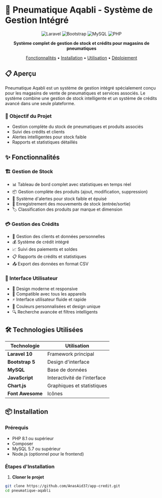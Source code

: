 # 🏪 Pneumatique Aqabli - Système de Gestion Intégré

<div align="center">

![Laravel](https://img.shields.io/badge/Laravel-FF2D20?style=for-the-badge&logo=laravel&logoColor=white)
![Bootstrap](https://img.shields.io/badge/Bootstrap-563D7C?style=for-the-badge&logo=bootstrap&logoColor=white)
![MySQL](https://img.shields.io/badge/MySQL-005C84?style=for-the-badge&logo=mysql&logoColor=white)
![PHP](https://img.shields.io/badge/PHP-777BB4?style=for-the-badge&logo=php&logoColor=white)

**Système complet de gestion de stock et crédits pour magasins de pneumatiques**

[Fonctionnalités](#-fonctionnalités) • [Installation](#-installation) • [Utilisation](#-utilisation) • [Déploiement](#-déploiement)

</div>

## 📋 Aperçu

Pneumatique Aqabli est un système de gestion intégré spécialement conçu pour les magasins de vente de pneumatiques et services associés. Le système combine une gestion de stock intelligente et un système de crédits avancé dans une seule plateforme.

### 🎯 Objectif du Projet
- Gestion complète du stock de pneumatiques et produits associés
- Suivi des crédits et clients
- Alertes intelligentes pour stock faible
- Rapports et statistiques détaillés

## ✨ Fonctionnalités

### 🏗️ Gestion de Stock
- 📊 Tableau de bord complet avec statistiques en temps réel
- 📦 Gestion complète des produits (ajout, modification, suppression)
- 🔔 Système d'alertes pour stock faible et épuisé
- 📝 Enregistrement des mouvements de stock (entrée/sortie)
- 🏷️ Classification des produits par marque et dimension

### 💳 Gestion des Crédits
- 👥 Gestion des clients et données personnelles
- 💰 Système de crédit intégré
- 📈 Suivi des paiements et soldes
- 📋 Rapports de crédits et statistiques
- 📤 Export des données en format CSV

### 🎨 Interface Utilisateur
- 🎯 Design moderne et responsive
- 📱 Compatible avec tous les appareils
- ⚡ Interface utilisateur fluide et rapide
- 🎨 Couleurs personnalisées et design unique
- 🔍 Recherche avancée et filtres intelligents

## 🛠️ Technologies Utilisées

| Technologie | Utilisation |
|-------------|-------------|
| **Laravel 10** | Framework principal |
| **Bootstrap 5** | Design d'interface |
| **MySQL** | Base de données |
| **JavaScript** | Interactivité de l'interface |
| **Chart.js** | Graphiques et statistiques |
| **Font Awesome** | Icônes |

## 📦 Installation

### Prérequis
- PHP 8.1 ou supérieur
- Composer
- MySQL 5.7 ou supérieur
- Node.js (optionnel pour le frontend)

### Étapes d'Installation

1. **Cloner le projet**
```bash
git clone https://github.com/AnasAid37/app-credit.git
cd pneumatique-aqabli